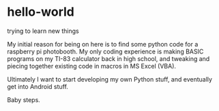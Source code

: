 # hello-world
trying to learn new things

My initial reason for being on here is to find some python code for a raspberry pi photobooth.
My only coding experience is making BASIC programs on my TI-83 calculator back in high school,
and tweaking and piecing together existing code in macros in MS Excel (VBA).  

Ultimately I want to start developing my own Python stuff, and eventually get into Android stuff.

Baby steps.

